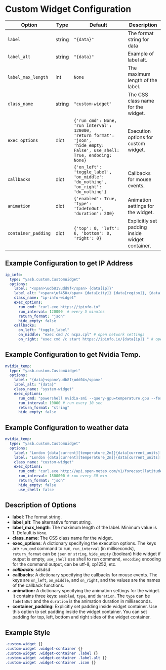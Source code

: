 # Custom Widget Configuration

| Option          | Type    | Default                                                                 | Description                                                                 |
|-----------------|---------|-------------------------------------------------------------------------|-----------------------------------------------------------------------------|
| `label`         | string  | `"{data}"`                                | The format string for data |
| `label_alt`     | string  | `"{data}"`    | Example of label alt. |
| `label_max_length`          | int     | `None`                                                                     | The maximum length of the label. |
| `class_name`    | string  | `"custom-widget"`                                                      | The CSS class name for the widget. |
| `exec_options`  | dict    | `{'run_cmd': None, 'run_interval': 120000, 'return_format': 'json', 'hide_empty: False', use_shell: True, endoding: None}` | Execution options for custom widget. |
| `callbacks`     | dict    | `{'on_left': 'toggle_label', 'on_middle': 'do_nothing', 'on_right': 'do_nothing'}` | Callbacks for mouse events. |
| `animation`         | dict    | `{'enabled': True, 'type': 'fadeInOut', 'duration': 200}`               | Animation settings for the widget.                                          |
| `container_padding`  | dict | `{'top': 0, 'left': 0, 'bottom': 0, 'right': 0}`      | Explicitly set padding inside widget container. |

## Example Configuration to get IP Address

```yaml
ip_info:
  type: "yasb.custom.CustomWidget"
  options:
    label: "<span>\udb81\udd9f</span> {data[ip]}"
    label_alt: "<span>\uf450</span> {data[city]} {data[region]}, {data[country]}"
    class_name: "ip-info-widget"
    exec_options:
      run_cmd: "curl.exe https://ipinfo.io"
      run_interval: 120000  # every 5 minutes
      return_format: "json"
      hide_empty: false
    callbacks:
      on_left: "toggle_label"
      on_middle: "exec cmd /c ncpa.cpl" # open network settings
      on_right: "exec cmd /c start https://ipinfo.io/{data[ip]} " # open ipinfo in browser
```

## Example Configuration to get Nvidia Temp.

```yaml
nvidia_temp:
  type: "yasb.custom.CustomWidget"
  options:
    label: "{data}<span>\udb81\udd04</span>"
    label_alt: "{data}"
    class_name: "system-widget"
    exec_options:
      run_cmd: "powershell nvidia-smi --query-gpu=temperature.gpu --format=csv,noheader"
      run_interval: 10000 # run every 10 sec
      return_format: "string"
      hide_empty: false
```

## Example Configuration to weather data

```yaml
nvidia_temp:
  type: "yasb.custom.CustomWidget"
  options:
    label: "London {data[current][temperature_2m]}{data[current_units][temperature_2m]}"
    label: "London {data[current][temperature_2m]}{data[current_units][temperature_2m]}"
    class_name: "custom-widget"
    exec_options:
      run_cmd: "curl.exe http://api.open-meteo.com/v1/forecast?latitude=51.5074&longitude=-0.1278&current=temperature_2m&timezone=auto"
      run_interval: 1800000 # run every 30 min
      return_format: "json"
      hide_empty: false
      use_shell: false
```

## Description of Options

- **label**: The format string.
- **label_alt**: The alternative format string.
- **label_max_length**: The maximum length of the label. Minimum value is 1. Default is `None`.
- **class_name**: The CSS class name for the widget.
- **exec_options**: A dictionary specifying the execution options. The keys are `run_cmd` command to run, `run_interval` (in milliseconds), `return_format` can be `json` or `string`, `hide_empty` (boolean) hide widget if output is empty, `use_shell` use shell to run command, `encoding` encoding for the command output, can be utf-8, cp1252, etc.
- ***callbacks***: sdsdsd
- **callbacks**: A dictionary specifying the callbacks for mouse events. The keys are `on_left`, `on_middle`, and `on_right`, and the values are the names of the callback functions.
- **animation:** A dictionary specifying the animation settings for the widget. It contains three keys: `enabled`, `type`, and `duration`. The `type` can be `fadeInOut` and the `duration` is the animation duration in milliseconds.
- **container_padding**: Explicitly set padding inside widget container. Use this option to set padding inside the widget container. You can set padding for top, left, bottom and right sides of the widget container.

## Example Style
```css
.custom-widget {}
.custom-widget .widget-container {}
.custom-widget .widget-container .label {}
.custom-widget .widget-container .label.alt {}
.custom-widget .widget-container .icon {}
```